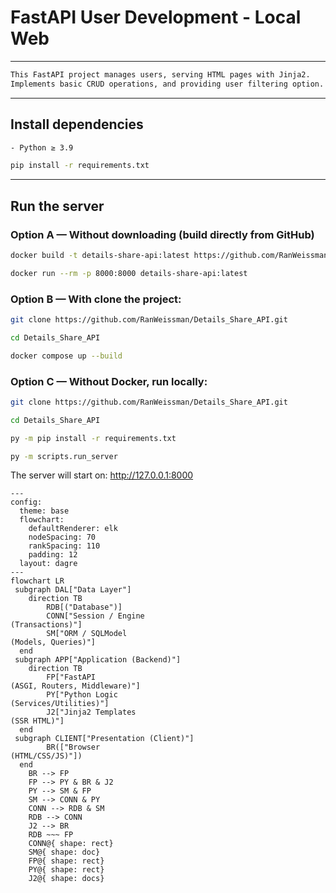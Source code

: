 # FastAPI User Development - Local Web

---
```bash
This FastAPI project manages users, serving HTML pages with Jinja2.
Implements basic CRUD operations, and providing user filtering option.
```
---
## Install dependencies
```bash
- Python ≥ 3.9
```
```bash
pip install -r requirements.txt
```
---
## Run the server
### Option A — Without downloading (build directly from GitHub)
```bash
docker build -t details-share-api:latest https://github.com/RanWeissman/Details_Share_API.git#main
```
```bash
docker run --rm -p 8000:8000 details-share-api:latest
```

### Option B — With clone the project: 
```bash
git clone https://github.com/RanWeissman/Details_Share_API.git
```
```bash
cd Details_Share_API
```
```bash
docker compose up --build
```
### Option C — Without Docker, run locally: 
```bash
git clone https://github.com/RanWeissman/Details_Share_API.git
```
```bash
cd Details_Share_API
```
```bash
py -m pip install -r requirements.txt
```
```bash
py -m scripts.run_server
```
The server will start on: <http://127.0.0.1:8000>

```mermaid
---
config:
  theme: base
  flowchart:
    defaultRenderer: elk
    nodeSpacing: 70
    rankSpacing: 110
    padding: 12
  layout: dagre
---
flowchart LR
 subgraph DAL["Data Layer"]
    direction TB
        RDB[("Database")]
        CONN["Session / Engine
(Transactions)"]
        SM["ORM / SQLModel
(Models, Queries)"]
  end
 subgraph APP["Application (Backend)"]
    direction TB
        FP["FastAPI
(ASGI, Routers, Middleware)"]
        PY["Python Logic
(Services/Utilities)"]
        J2["Jinja2 Templates
(SSR HTML)"]
  end
 subgraph CLIENT["Presentation (Client)"]
        BR(["Browser
(HTML/CSS/JS)"])
  end
    BR --> FP
    FP --> PY & BR & J2
    PY --> SM & FP
    SM --> CONN & PY
    CONN --> RDB & SM
    RDB --> CONN
    J2 --> BR
    RDB ~~~ FP
    CONN@{ shape: rect}
    SM@{ shape: doc}
    FP@{ shape: rect}
    PY@{ shape: rect}
    J2@{ shape: docs}
```






